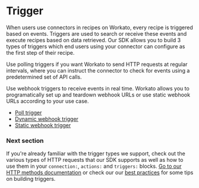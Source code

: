 # Trigger
When users use connectors in recipes on Workato, every recipe is triggered based on events. Triggers are used to search or receive these events and execute recipes based on data retrieved. Our SDK allows you to build 3 types of triggers which end users using your connector can configure as the first step of their recipe.

Use polling triggers if you want Workato to send HTTP requests at regular intervals, where you can instruct the connector to check for events using a predetermined set of API calls.

Use webhook triggers to receive events in real time. Workato allows you to programatically set up and teardown webhook URLs or use static webhook URLs according to your use case.

- [Poll trigger](trigger/poll-trigger.md)
- [Dynamic webhook trigger](trigger/webhook-trigger.md)
- [Static webhook trigger](trigger/static-webhook-trigger.md)

### Next section
If you're already familiar with the trigger types we support, check out the various types of HTTP requests that our SDK supports as well as how to use them in your `connection:`, `actions:` and `triggers:` blocks. [Go to our HTTP methods documentation](/developing-connectors/sdk/http-requests-and-response-handling.md) or check our our [best practices](/developing-connectors/sdk/best-practices.md) for some tips on building triggers.
